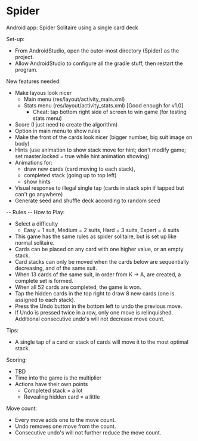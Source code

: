 # Spider
Android app: Spider Solitaire using a single card deck

Set-up:
- From AndroidStudio, open the outer-most directory (Spider) as the project.
- Allow AndroidStudio to configure all the gradle stuff, then restart the program.

New features needed:
- Make layous look nicer
	- Main menu (res/layout/activity_main.xml)
	- Stats menu (res/layout/activity_stats.xml) [Good enough for v1.0]
		* Cheat: tap bottom right side of screen to win game (for testing stats menu)
- Score (I just need to create the algorithm)
- Option in main menu to show rules
- Make the front of the cards look nicer (bigger number, big suit image on body)
- Hints (use animation to show stack move for hint; don't modify game; set master.locked = true while hint animation showing)
- Animations for:
	- draw new cards (card moving to each stack), 
	- completed stack (going up to top left)
	- show hints
- Visual response to illegal single tap (cards in stack spin if tapped but can't go anywhere)
- Generate seed and shuffle deck according to random seed


-- Rules --
How to Play:
- Select a difficulty
	- Easy = 1 suit, Medium = 2 suits, Hard = 3 suits, Expert = 4 suits
- This game has the same rules as spider solitaire, but is set up like normal solitaire.
- Cards can be placed on any card with one higher value, or an empty stack.
- Card stacks can only be moved when the cards below are sequentially decreasing, and of the same suit.
- When 13 cards of the same suit, in order from K -> A, are created, a complete set is formed.
- When all 52 cards are completed, the game is won.
- Tap the hidden cards in the top right to draw 8 new cards (one is assigned to each stack).
- Press the Undo button in the bottom left to undo the previous move.
- If Undo is pressed twice in a row, only one move is relinquished. Additional consecutive undo's will not decrease move count.

Tips:
- A single tap of a card or stack of cards will move it to the most optimal stack.

Scoring:
- TBD
- Time into the game is the multiplier
- Actions have their own points
	- Completed stack = a lot
	- Revealing hidden card = a little

Move count:
- Every move adds one to the move count.
- Undo removes one move from the count.
- Consecutive undo's will not further reduce the move count.
